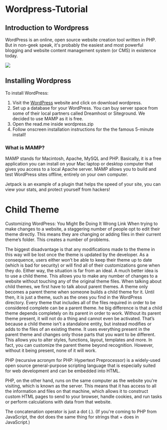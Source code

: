 # Wordpress-Tutorial
## Introduction to Wordpress
  WordPress is an online, open source website creation tool written in PHP. But in non-geek speak, it's probably the easiest and most       powerful blogging and website content management system (or CMS) in existence today.


  ![](http://i.giphy.com/fAjPCZNOtmTLy.gif)



## Installing Wordpress
  To install WordPress:
  1. Visit the [WordPress](https://wordpress.org) website and click on download wordpress.
  2. Set up a database for your WordPress. You can buy server space from some of their local partners called Dreamhost or Siteground. We decided to use MAMP as it is free.
  3. Open the read.me inside wordpress.zip
  4. Follow onscreen installation instructions for the the famous 5-minute install!

### What is MAMP?
  MAMP stands for Macintosh, Apache, MySQL and PHP. Basically, it is a free application you can install on your Mac laptop or desktop computer that gives you access to a local Apache server. MAMP allows you to build and test WordPress sites offline, entirely on your own computer.












Jetpack is an example of a plugin that helps the speed of your site, you can view your stats, and protect yourself from hackers!

# Child Theme

Customizing WordPress: You Might Be Doing It Wrong Link
When trying to make changes to a website, a staggering number of people opt to edit their theme directly. This means they are changing or adding files in their current theme’s folder. This creates a number of problems.

The biggest disadvantage is that any modifications made to the theme in this way will be lost once the theme is updated by the developer. As a consequence, users either won’t be able to keep their theme up to date (which is bad for security) or will find all of their customizations gone when they do.
Either way, the situation is far from an ideal.
A much better idea is to use a child theme. This allows you to make any number of changes to a website without touching any of the original theme files.
When talking about child themes, we first have to talk about parent themes. A theme only becomes a parent theme when someone builds a child theme for it. Until then, it is just a theme, such as the ones you find in the WordPress directory. Every theme that includes all of the files required in order to be considered complete can be a parent theme.
he big difference is that a child theme depends completely on its parent in order to work. Without its parent theme present, it will not do a thing and cannot even be activated.
That’s because a child theme isn’t a standalone entity, but instead modifies or adds to the files of an existing theme. It uses everything present in the parent theme and changes only those parts that you want to be different.
This allows you to alter styles, functions, layout, templates and more. In fact, you can customize the parent theme beyond recognition. However, without it being present, none of it will work.


PHP (recursive acronym for PHP: Hypertext Preprocessor) is a widely-used open source general-purpose scripting language that is especially suited for web development and can be embedded into HTML.

PHP, on the other hand, runs on the same computer as the website you're visiting, which is known as the server. This means that it has access to all the information and files on that machine, which allows it to construct custom HTML pages to send to your browser, handle cookies, and run tasks or perform calculations with data from that website.

The concatenation operator is just a dot (.). (If you're coming to PHP from JavaScript, the dot does the same thing for strings that + does in JavaScript.)

